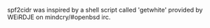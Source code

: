 spf2cidr was inspired by a shell script called 'getwhite' provided by
WEiRDJE on mindcry/#openbsd irc.
